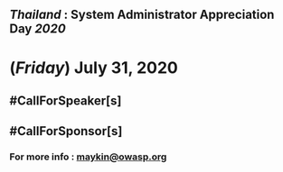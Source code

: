 ## ***Thailand*** : System Administrator Appreciation Day ***2020***
# **(*Friday*) July 31, 2020**

## #CallForSpeaker[s]
## #CallForSponsor[s]

### For more info : maykin@owasp.org